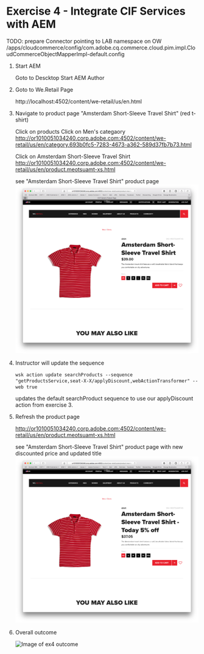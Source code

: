 Exercise 4 - Integrate CIF Services with AEM
============================================

TODO: prepare Connector pointing to LAB namespace on OW
/apps/cloudcommerce/config/com.adobe.cq.commerce.cloud.pim.impl.CloudCommerceObjectMapperImpl-default.config

1. Start AEM

	Goto to Descktop
    Start AEM Author

2. Goto to We.Retail Page

    http://localhost:4502/content/we-retail/us/en.html


3. Navigate to product page "Amsterdam Short-Sleeve Travel Shirt" (red t-shirt)

    Click on products
    Click on Men's categaory
    http://or1010051034240.corp.adobe.com:4502/content/we-retail/us/en/category.693b0fc5-7283-4673-a362-589d37fb7b73.html 

    Click on Amsterdam Short-Sleeve Travel Shirt
    http://or1010051034240.corp.adobe.com:4502/content/we-retail/us/en/product.meotsuamt-xs.html 
        
    see "Amsterdam Short-Sleeve Travel Shirt" product page
    ![Orginal Product](AmsterdamShirt-original.png)

4. Instructor will update the sequence

    ```
    wsk action update searchProducts --sequence "getProductsService,seat-X-X/applyDiscount,webActionTransformer" --web true
    ```
    
    updates the default searchProduct sequence to use our applyDiscount action from exercise 3.

5. Refresh the product page

	http://or1010051034240.corp.adobe.com:4502/content/we-retail/us/en/product.meotsuamt-xs.html 

    see "Amsterdam Short-Sleeve Travel Shirt" product page with new discounted price and updated title
    ![Orginal Product](AmsterdamShirt-discount.png) 

6. Overall outcome

    ![Image of ex4 outcome](https://github.com/Adobe-Marketing-Cloud/adobe-cif-extension-sample/blob/master/Resources/ex4.png)  
